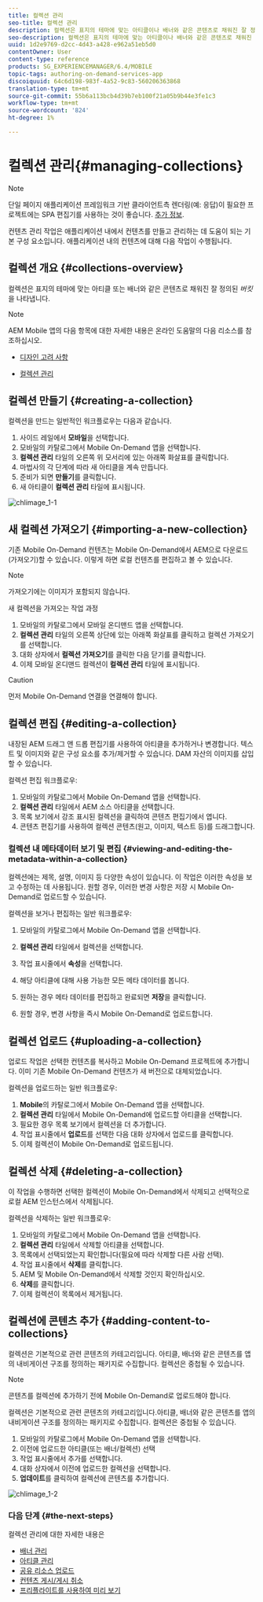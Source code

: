 ```yaml
---
title: 컬렉션 관리
seo-title: 컬렉션 관리
description: 컬렉션은 표지의 테마에 맞는 아티클이나 배너와 같은 콘텐츠로 채워진 잘 정의된 버킷을 나타냅니다. 자세한 내용은 이 페이지를 참조하십시오.
seo-description: 컬렉션은 표지의 테마에 맞는 아티클이나 배너와 같은 콘텐츠로 채워진 잘 정의된 버킷을 나타냅니다. 자세한 내용은 이 페이지를 참조하십시오.
uuid: 1d2e9769-d2cc-4d43-a428-e962a51eb5d0
contentOwner: User
content-type: reference
products: SG_EXPERIENCEMANAGER/6.4/MOBILE
topic-tags: authoring-on-demand-services-app
discoiquuid: 64c6d198-983f-4a52-9c83-560206363868
translation-type: tm+mt
source-git-commit: 55b6a113bcb4d39b7eb100f21a05b9b44e3fe1c3
workflow-type: tm+mt
source-wordcount: '824'
ht-degree: 1%

---
```



# 컬렉션 관리{#managing-collections}

>[!NOTE]
>
>단일 페이지 애플리케이션 프레임워크 기반 클라이언트측 렌더링(예: 응답)이 필요한 프로젝트에는 SPA 편집기를 사용하는 것이 좋습니다. [추가 정보](/help/sites-developing/spa-overview.md).

컨텐츠 관리 작업은 애플리케이션 내에서 컨텐츠를 만들고 관리하는 데 도움이 되는 기본 구성 요소입니다. 애플리케이션 내의 컨텐츠에 대해 다음 작업이 수행됩니다.

## 컬렉션 개요 {#collections-overview}

컬렉션은 표지의 테마에 맞는 아티클 또는 배너와 같은 콘텐츠로 채워진 잘 정의된 *버킷*&#x200B;을 나타냅니다.

>[!NOTE]
>
>AEM Mobile 앱의 다음 항목에 대한 자세한 내용은 온라인 도움말의 다음 리소스를 참조하십시오.
>
>* [디자인 고려 사항](https://helpx.adobe.com/digital-publishing-solution/help/design-app.html)
   >
   >
* [컬렉션 관리](https://helpx.adobe.com/digital-publishing-solution/help/creating-collections.html)

>



## 컬렉션 만들기 {#creating-a-collection}

컬렉션을 만드는 일반적인 워크플로우는 다음과 같습니다.

1. 사이드 레일에서 **모바일**&#x200B;을 선택합니다.
1. 모바일의 카탈로그에서 Mobile On-Demand 앱을 선택합니다.
1. **컬렉션 관리** 타일의 오른쪽 위 모서리에 있는 아래쪽 화살표를 클릭합니다.
1. 마법사의 각 단계에 따라 새 아티클을 계속 만듭니다.
1. 준비가 되면 **만들기**&#x200B;를 클릭합니다.
1. 새 아티클이 **컬렉션 관리** 타일에 표시됩니다.

![chlimage_1-1](assets/chlimage_1-1.gif)

## 새 컬렉션 가져오기 {#importing-a-new-collection}

기존 Mobile On-Demand 컨텐츠는 Mobile On-Demand에서 AEM으로 다운로드(가져오기)할 수 있습니다. 이렇게 하면 로컬 컨텐츠를 편집하고 볼 수 있습니다.

>[!NOTE]
>
>가져오기에는 이미지가 포함되지 않습니다.

새 컬렉션을 가져오는 작업 과정

1. 모바일의 카탈로그에서 모바일 온디맨드 앱을 선택합니다.
1. **컬렉션 관리** 타일의 오른쪽 상단에 있는 아래쪽 화살표를 클릭하고 컬렉션 가져오기를 선택합니다.
1. 대화 상자에서 **컬렉션 가져오기**&#x200B;를 클릭한 다음 닫기를 클릭합니다.
1. 이제 모바일 온디맨드 컬렉션이 **컬렉션 관리** 타일에 표시됩니다.

>[!CAUTION]
>
>먼저 Mobile On-Demand 연결을 연결해야 합니다.

## 컬렉션 편집 {#editing-a-collection}

내장된 AEM 드래그 앤 드롭 편집기를 사용하여 아티클을 추가하거나 변경합니다. 텍스트 및 이미지와 같은 구성 요소를 추가/제거할 수 있습니다. DAM 자산의 이미지를 삽입할 수 있습니다.

컬렉션 편집 워크플로우:

1. 모바일의 카탈로그에서 Mobile On-Demand 앱을 선택합니다.
1. **컬렉션 관리** 타일에서 AEM 소스 아티클을 선택합니다.
1. 목록 보기에서 강조 표시된 컬렉션을 클릭하여 콘텐츠 편집기에서 엽니다.
1. 콘텐츠 편집기를 사용하여 컬렉션 콘텐츠(원고, 이미지, 텍스트 등)를 드래그합니다.

### 컬렉션 내 메타데이터 보기 및 편집 {#viewing-and-editing-the-metadata-within-a-collection}

컬렉션에는 제목, 설명, 이미지 등 다양한 속성이 있습니다. 이 작업은 이러한 속성을 보고 수정하는 데 사용됩니다. 원할 경우, 이러한 변경 사항은 저장 시 Mobile On-Demand로 업로드할 수 있습니다.

컬렉션을 보거나 편집하는 일반 워크플로우:

1. 모바일의 카탈로그에서 Mobile On-Demand 앱을 선택합니다.
1. **컬렉션 관리** 타일에서 컬렉션을 선택합니다.

1. 작업 표시줄에서 **속성**&#x200B;을 선택합니다.
1. 해당 아티클에 대해 사용 가능한 모든 메타 데이터를 봅니다.
1. 원하는 경우 메타 데이터를 편집하고 완료되면 **저장**&#x200B;을 클릭합니다.
1. 원할 경우, 변경 사항을 즉시 Mobile On-Demand로 업로드합니다.

## 컬렉션 업로드 {#uploading-a-collection}

업로드 작업은 선택한 컨텐츠를 복사하고 Mobile On-Demand 프로젝트에 추가합니다. 이미 기존 Mobile On-Demand 컨텐츠가 새 버전으로 대체되었습니다.

컬렉션을 업로드하는 일반 워크플로우:

1. **Mobile**&#x200B;의 카탈로그에서 Mobile On-Demand 앱을 선택합니다.
1. **컬렉션 관리** 타일에서 Mobile On-Demand에 업로드할 아티클을 선택합니다.
1. 필요한 경우 목록 보기에서 컬렉션을 더 추가합니다.
1. 작업 표시줄에서 **업로드**&#x200B;를 선택한 다음 대화 상자에서 업로드를 클릭합니다.
1. 이제 컬렉션이 Mobile On-Demand로 업로드됩니다.

## 컬렉션 삭제 {#deleting-a-collection}

이 작업을 수행하면 선택한 컬렉션이 Mobile On-Demand에서 삭제되고 선택적으로 로컬 AEM 인스턴스에서 삭제됩니다.

컬렉션을 삭제하는 일반 워크플로우:

1. 모바일의 카탈로그에서 Mobile On-Demand 앱을 선택합니다.
1. **컬렉션 관리** 타일에서 삭제할 아티클을 선택합니다.
1. 목록에서 선택되었는지 확인합니다(필요에 따라 삭제할 다른 사람 선택).
1. 작업 표시줄에서 **삭제**&#x200B;를 클릭합니다.
1. AEM 및 Mobile On-Demand에서 삭제할 것인지 확인하십시오.
1. **삭제**&#x200B;를 클릭합니다. 
1. 이제 컬렉션이 목록에서 제거됩니다.

## 컬렉션에 콘텐츠 추가 {#adding-content-to-collections}

컬렉션은 기본적으로 관련 콘텐츠의 카테고리입니다. 아티클, 배너와 같은 콘텐츠를 앱의 내비게이션 구조를 정의하는 패키지로 수집합니다. 컬렉션은 중첩될 수 있습니다.

>[!NOTE]
>
>콘텐츠를 컬렉션에 추가하기 전에 Mobile On-Demand로 업로드해야 합니다.

컬렉션은 기본적으로 관련 콘텐츠의 카테고리입니다.아티클, 배너와 같은 콘텐츠를 앱의 내비게이션 구조를 정의하는 패키지로 수집합니다. 컬렉션은 중첩될 수 있습니다.

1. 모바일의 카탈로그에서 Mobile On-Demand 앱을 선택합니다.
1. 이전에 업로드한 아티클(또는 배너/컬렉션) 선택
1. 작업 표시줄에서 추가를 선택합니다.
1. 대화 상자에서 이전에 업로드한 컬렉션을 선택합니다.
1. **업데이트**&#x200B;를 클릭하여 컬렉션에 콘텐츠를 추가합니다.

![chlimage_1-2](assets/chlimage_1-2.gif)

### 다음 단계 {#the-next-steps}

컬렉션 관리에 대한 자세한 내용은

* [배너 관리](/help/mobile/mobile-on-demand-managing-banners.md)
* [아티클 관리](/help/mobile/mobile-on-demand-managing-articles.md)
* [공유 리소스 업로드](/help/mobile/mobile-on-demand-shared-resources.md)
* [컨텐츠 게시/게시 취소](/help/mobile/mobile-on-demand-publishing-unpublishing.md)
* [프리플라이트를 사용하여 미리 보기](/help/mobile/aem-mobile-manage-ondemand-services.md)
